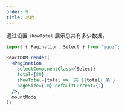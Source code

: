 ```yaml
---
order: 9
title: 总数
---
```


通过设置 `showTotal` 展示总共有多少数据。

````jsx
import { Pagination, Select } from 'jgui';

ReactDOM.render(
  <Pagination
    selectComponentClass={Select}
    total={80}
    showTotal={total => `共 ${total} 条`}
    pageSize={20} defaultCurrent={1}
  />,
  mountNode
);
````
